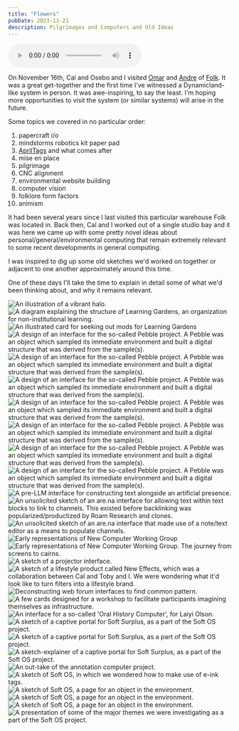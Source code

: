```yaml
---
title: "Flowers"
pubDate: 2023-11-21
description: Pilgrimages and Computers and Old Ideas
---
```


<audio controls preload>
  <source
    src="https://oleaceae.saga-owl.ts.net/sound/flowers.mp3"
    type="audio/mpeg"
  />
  Your browser does not support the audio element.
</audio>

On November 16th, Cal and Osebo and I visited [Omar](https://omar.website) and [Andre](https://cwervo.com) of [Folk](https://folk.computer). It was a great get-together and the first time I've witnessed a Dynamicland-like system in person. It was awe-inspiring, to say the least. I'm hoping more opportunities to visit the system (or similar systems) will arise in the future.

Some topics we covered in no particular order:

1. papercraft i/o
2. mindstorms robotics kit paper pad
3. [AprilTags](https://april.eecs.umich.edu/software/apriltag) and what comes after
4. mise en place
5. pilgrimage
6. CNC alignment
7. environmental website building
8. computer vision
9. folklore form factors
10. animism

It had been several years since I last visited this particular warehouse Folk was located in. Back then, Cal and I worked out of a single studio bay and it was here we came up with some pretty novel ideas about personal/general/environmental computing that remain extremely relevant to some recent developments in general computing.

I was inspired to dig up some old sketches we'd worked on together or adjacent to one another approximately around this time.

One of these days I'll take the time to explain in detail some of what we'd been thinking about, and why it remains relevant.

![An illustration of a vibrant halo.](../../assets/231121/1.png)
![A diagram explaining the structure of Learning Gardens, an organization for non-institutional learning.](../../assets/231121/2.png)
![An illustrated card for seeking out mods for Learning Gardens](../../assets/231121/3.png)
![A design of an interface for the so-called Pebble project. A Pebble was an object which sampled its immediate environment and built a digital structure that was derived from the sample(s).](../../assets/231121/4.png)
![A design of an interface for the so-called Pebble project. A Pebble was an object which sampled its immediate environment and built a digital structure that was derived from the sample(s).](../../assets/231121/5.png)
![A design of an interface for the so-called Pebble project. A Pebble was an object which sampled its immediate environment and built a digital structure that was derived from the sample(s).](../../assets/231121/6.png)
![A design of an interface for the so-called Pebble project. A Pebble was an object which sampled its immediate environment and built a digital structure that was derived from the sample(s).](../../assets/231121/7.png)
![A design of an interface for the so-called Pebble project. A Pebble was an object which sampled its immediate environment and built a digital structure that was derived from the sample(s).](../../assets/231121/8.png)
![A design of an interface for the so-called Pebble project. A Pebble was an object which sampled its immediate environment and built a digital structure that was derived from the sample(s).](../../assets/231121/9.png)
![A design of an interface for the so-called Pebble project. A Pebble was an object which sampled its immediate environment and built a digital structure that was derived from the sample(s).](../../assets/231121/10.png)
![A pre-LLM interface for constructing text alongside an artificial presence.](../../assets/231121/11.png)
![An unsolicited sketch of an are.na interface for allowing text within text blocks to link to channels. This existed before backlinking was popularized/productized by Roam Research and clones.](../../assets/231121/12.png)
![An unsolicited sketch of an are.na interface that made use of a note/text editor as a means to populate channels.](../../assets/231121/13.png)
![Early representations of New Computer Working Group](../../assets/231121/14.png)
![Early representations of New Computer Working Group. The journey from screens to cairns.](../../assets/231121/15.png)
![A sketch of a projector interface.](../../assets/231121/16.png)
![A sketch of a lifestyle product called New Effects, which was a collaboration between Cal and Toby and I. We were wondering what it'd look like to turn filters into a lifestyle brand.](../../assets/231121/17.png)
![Deconstructing web forum interfaces to find common pattern.](../../assets/231121/18.png)
![A few cards designed for a workshop to facilitate participants imagining themselves as infrastructure.](../../assets/231121/19.png)
![An interface for a so-called 'Oral History Computer', for Laiyi Olson.](../../assets/231121/20.png)
![A sketch of a captive portal for Soft Surplus, as a part of the Soft OS project.](../../assets/231121/21.png)
![A sketch of a captive portal for Soft Surplus, as a part of the Soft OS project.](../../assets/231121/22.png)
![A sketch-explainer of a captive portal for Soft Surplus, as a part of the Soft OS project.](../../assets/231121/23.png)
![An out-take of the annotation computer project.](../../assets/231121/24.png)
![A sketch of Soft OS, in which we wondered how to make use of e-ink tags.](../../assets/231121/25.png)
![A sketch of Soft OS, a page for an object in the environment.](../../assets/231121/26.png)
![A sketch of Soft OS, a page for an object in the environment.](../../assets/231121/27.png)
![A sketch of Soft OS, a page for an object in the environment.](../../assets/231121/28.png)
![A presentation of some of the major themes we were investigating as a part of the Soft OS project.](../../assets/231121/29.png)